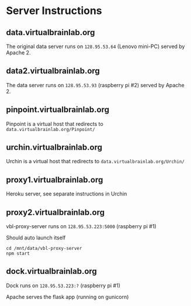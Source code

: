 # Server Instructions

## data.virtualbrainlab.org

The original data server runs on `128.95.53.64` (Lenovo mini-PC) served by Apache 2.

## data2.virtualbrainlab.org

The data server runs on `128.95.53.93` (raspberry pi #2) served by Apache 2.

## pinpoint.virtualbrainlab.org

Pinpoint is a virtual host that redirects to `data.virtualbrainlab.org/Pinpoint/`

## urchin.virtualbrainlab.org

Urchin is a virtual host that redirects to `data.virtualbrainlab.org/Urchin/`

## proxy1.virtualbrainlab.org

Heroku server, see separate instructions in Urchin

## proxy2.virtualbrainlab.org

vbl-proxy-server runs on `128.95.53.223:5000` (raspberry pi #1)

Should auto launch itself

```
cd /mnt/data/vbl-proxy-server
npm start
```

## dock.virtualbrainlab.org

Dock runs on `128.95.53.223:?` (raspberry pi #1)

Apache serves the flask app (running on gunicorn)